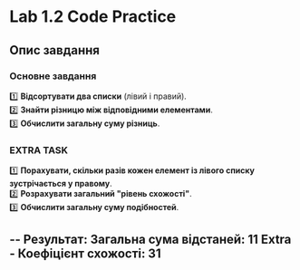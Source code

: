 # Lab 1.2 Code Practice

## **Опис завдання**
### **Основне завдання**
1️⃣ **Відсортувати два списки** (лівий і правий).  
2️⃣ **Знайти різницю між відповідними елементами**.  
3️⃣ **Обчислити загальну суму різниць**.  

### **EXTRA TASK**
1️⃣ **Порахувати, скільки разів кожен елемент із лівого списку зустрічається у правому**.  
2️⃣ **Розрахувати загальний "рівень схожості"**.  
3️⃣ **Обчислити загальну суму подібностей**.  

-- Результат:
Загальна сума відстаней: 11
Extra - Коефіцієнт схожості: 31
--
